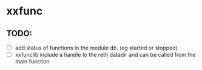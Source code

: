 # xxfunc


## TODO:

- [ ] add status of functions in the module db. (eg started or stopped)
- [ ] xxfunclib include a handle to the reth datadir and can be called from the main function
